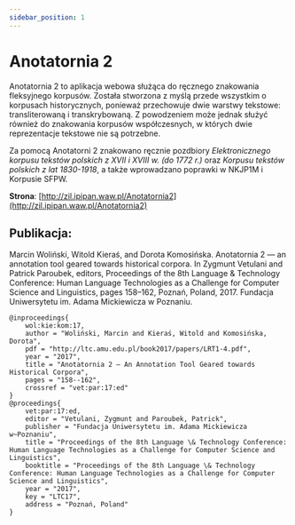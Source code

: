 ```yaml
---
sidebar_position: 1
---
```


# Anotatornia 2

Anotatornia 2 to aplikacja webowa służąca do ręcznego znakowania fleksyjnego korpusów. Została stworzona z myślą przede wszystkim o korpusach historycznych, ponieważ przechowuje dwie warstwy tekstowe: transliterowaną i transkrybowaną. Z powodzeniem może jednak służyć również do znakowania korpusów współczesnych, w których dwie reprezentacje tekstowe nie są potrzebne.

Za pomocą Anotatorni 2 znakowano ręcznie pozdbiory *Elektronicznego korpusu tekstów polskich z XVII i XVIII w. (do 1772 r.)* oraz *Korpusu tekstów polskich z lat 1830-1918*, a także wprowadzano poprawki w NKJP1M i Korpusie SFPW. 

__Strona__: [http://zil.ipipan.waw.pl/Anotatornia2](http://zil.ipipan.waw.pl/Anotatornia2)

## Publikacja:
Marcin Woliński, Witold Kieraś, and Dorota Komosińska. Anotatornia 2 — an annotation tool geared towards historical corpora. In Zygmunt Vetulani and Patrick Paroubek, editors, Proceedings of the 8th Language & Technology Conference: Human Language Technologies as a Challenge for Computer Science and Linguistics, pages 158–162, Poznań, Poland, 2017. Fundacja Uniwersytetu im. Adama Mickiewicza w Poznaniu. 

```
@inproceedings{
    wol:kie:kom:17,
    author = "Woliński, Marcin and Kieraś, Witold and Komosińska, Dorota",
    pdf = "http://ltc.amu.edu.pl/book2017/papers/LRT1-4.pdf",
    year = "2017",
    title = "Anotatornia 2 — An Annotation Tool Geared towards Historical Corpora",
    pages = "158--162",
    crossref = "vet:par:17:ed"
}
@proceedings{
    vet:par:17:ed,
    editor = "Vetulani, Zygmunt and Paroubek, Patrick",
    publisher = "Fundacja Uniwersytetu im. Adama Mickiewicza w~Poznaniu",
    title = "Proceedings of the 8th Language \& Technology Conference: Human Language Technologies as a Challenge for Computer Science and Linguistics",
    booktitle = "Proceedings of the 8th Language \& Technology Conference: Human Language Technologies as a Challenge for Computer Science and Linguistics",
    year = "2017",
    key = "LTC17",
    address = "Poznań, Poland"
}
```

